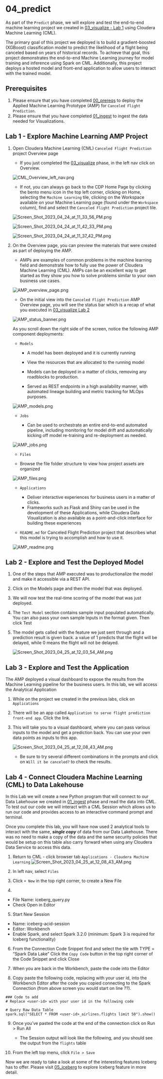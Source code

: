 # 04_predict

As part of the `Predict` phase, we will explore and test the end\-to\-end machine learning project we created in [03_visualize - Lab 1](03_visualize.md#lab-1-deploy-machine-leaning-applied-machine-learning-prototype-amp) using Cloudera Machine Learning (CML).

The primary goal of this project we deployed is to build a gradient-boosted \(XGBoost\) classification model to predict the likelihood of a flight being canceled based on years of historical records. To achieve that goal, this project demonstrates the end\-to\-end Machine Learning journey for model training and inference using Spark on CML. Additionally, this project deploys a hosted model and front\-end application to allow users to interact with the trained model.

## Prerequisites

1. Please ensure that you have completed [00_prereqs](00_prereqs.md) to deploy the Applied Machine Learning Prototype (AMP) for `Canceled Flight Prediction`.
2. Please ensure that you have completed [01_ingest](01_ingest.md#01_ingest) to ingest the data needed for Visualizations.

## Lab 1 - Explore Machine Learning AMP Project

1. Open Cloudera Machine Learning (CML) `Canceled Flight Prediction` project Overview page

    - If you just completed the [03_visualize](03_visualize.md#03_visualize) phase, in the left nav click on Overview.

    ![CML_Overview_left_nav.png](images/CML_Overview_left_nav.png)

    - If not, you can always go back to the CDP Home Page by clicking the bento menu icon in the top left corner, clicking on Home, selecting the `Machine Learning` tile, clicking on the Workspace available on your Machine Learning page (found under the `Workspace` column), find and select the `Canceled Flight Prediction` project tile.
   
    ![Screen_Shot_2023_04_24_at_11_33_56_PM.png](images/Screen_Shot_2023_04_24_at_11_33_56_PM.png)

    ![Screen_Shot_2023_04_24_at_11_42_33_PM.png](images/Screen_Shot_2023_04_24_at_11_42_33_PM.png)

    ![Screen_Shot_2023_04_24_at_11_37_42_PM.png](images/Screen_Shot_2023_04_24_at_11_37_42_PM.png)

2. On the Overview page, you can preview the materials that were created as part of deploying the AMP.

    - AMPs are examples of common problems in the machine learning field and demonstrate how to fully use the power of Cloudera Machine Learning (CML). AMPs can be an excellent way to get started as they show you how to solve problems similar to your own business use cases.

    ![AMP_overview_page.png](images/AMP_overview_page.png)

    - On the initial view into the `Canceled Flight Prediction` AMP Overview page, you will see the status bar which is a recap of what you executed in [03_visualize Lab 2](03_visualize.md#lab-2-configure-and-deploy-canceled-flight-prediction-amp)

    ![AMP_status_banner.png](images/AMP_status_banner.png)

    As you scroll down the right side of the screen, notice the following AMP component deployments:

    - `Models`

         - A model has been deployed and it is currently running
         
         - View the resources that are allocated to the running model

         - Models can be deployed in a matter of clicks, removing any roadblocks to production. 
         
         - Served as REST endpoints in a high availability manner, with automated lineage building and metric tracking for MLOps purposes.
         
    ![AMP_models.png](images/AMP_models.png)

    - `Jobs`

        - Can be used to orchestrate an entire end-to-end automated pipeline, including monitoring for model drift and automatically kicking off model re-training and re-deployment as needed.

    ![AMP_jobs.png](images/AMP_jobs.png)

    - `Files`

    - Browse the file folder structure to view how project assets are organized

    ![AMP_files.png](images/AMP_files.png)

    - `Applications`
      
      - Deliver interactive experiences for business users in a matter of clicks. 
      - Frameworks such as Flask and Shiny can be used in the development of these Applications, while Cloudera Data Visualization is also available as a point-and-click interface for building these experiences

    - `README.md` for Canceled Flight Prediction project that describes what this model is trying to accomplish and how to use it.

    ![AMP_readme.png](images/AMP_readme.png)

## Lab 2 - Explore and Test the Deployed Model

1. One of the steps that AMP executed was to productionalize the model and make it accessible via a REST API.

2. Click on the Models page and then the model that was deployed.

3. We will now test the real-time scoring of the model that was just deployed.

4. The `Test Model` section contains sample input populated automatically. You can also pass your own sample Inputs in the format given. Then click Test

5. The model gets called with the feature we just sent through and a prediction result is given back. a value of 1 predicts that the flight will be delayed, while 0 means the flight will not be delayed.

    ![Screen_Shot_2023_04_25_at_12_03_54_AM.png](images/Screen_Shot_2023_04_25_at_12_03_54_AM.png)

## Lab 3 - Explore and Test the Application

The AMP deployed a visual dashboard to expose the results from the Machine Learning pipeline for the business users. In this lab, we will access the Analytical Application

1. While on the project we created in the previous labs, click on `Applications`

2. There will be an app called `Application to serve flight prediction front-end app`. Click the link.

3. This will take you to a visual dashboard, where you can pass various inputs to the 
model and get a prediction back. You can use your own data points as inputs to this app.

    ![Screen_Shot_2023_04_25_at_12_08_43_AM.png](images/Screen_Shot_2023_04_25_at_12_08_43_AM.png)

   * Be sure to try several different combinations in the prompts and click on `Will it be canceled?` to check the results.

## Lab 4 - Connect Cloudera Machine Learning (CML) to Data Lakehouse

In this Lab we will create a new Python program that will connect to our Data Lakehouse we created in [01_ingest](01_ingest.md) phase and read the data into CML.  To test out our code we will interact with a CML Session which allows us to run our code and provides access to an interactive command prompt and terminal.

Once you complete this lab, you will have now used 2 analytical tools to interact with the same, ***single copy*** of data from our Data Lakehouse.  There was no need to make a copy of the data and the same security policies that would be setup on this table also carry forward when using any Cloudera Data Service to access this data.

1. Return to CML - click browser tab `Applications - Cloudera Machine Learning`
![Screen_Shot_2023_04_25_at_12_08_43_AM.png](images/CML_return_to_Apps_page.png)

2. In left nav, select `Files`

3. Click `+ New` in the top right corner, to create a New File

4. 
* File Name: iceberg_query.py
* Check Open in Editor



5. Start New Session
* Name: iceberg-acid-session
* Editor: Workbench
* Enable Spark, and select Spark 3.2.0 (minimum: Spark 3 is required for Iceberg functionality)

6. From the Connection Code Snippet find and select the tile with TYPE = “Spark Data Lake”
Click the `Copy Code` button in the top right corner of the Code Snippet and click Close

7. When you are back in the Workbench, paste the code into the Editor

8. Copy paste the following code, replacing <user-id> with your user id, into the Workbench Editor after the code you copied connecting to the Spark Connection (from above screen you would start on line ??).  

```
### Code to add
# Replace <user-id> with your user id in the following code

# Query Raw Data Table
spark.sql("SELECT * FROM <user-id>_airlines.flights limit 50").show()
```

9. Once you’ve pasted the code at the end of the connection click on Run > Run All

   * The Session output will look like the following, and you should see the output from the `flights` table

10. From the left top menu, click `File > Save`

Now we are ready to take a look at some of the interesting features Iceberg has to offer.  Please visit [05_iceberg](05_iceberg.md) to explore Iceberg feature in more detail.
